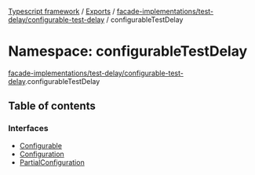 [Typescript framework](../index.md) / [Exports](../modules.md) / [facade-implementations/test-delay/configurable-test-delay](facade_implementations_test_delay_configurable_test_delay.md) / configurableTestDelay

# Namespace: configurableTestDelay

[facade-implementations/test-delay/configurable-test-delay](facade_implementations_test_delay_configurable_test_delay.md).configurableTestDelay

## Table of contents

### Interfaces

- [Configurable](../interfaces/facade_implementations_test_delay_configurable_test_delay.configurableTestDelay.Configurable.md)
- [Configuration](../interfaces/facade_implementations_test_delay_configurable_test_delay.configurableTestDelay.Configuration.md)
- [PartialConfiguration](../interfaces/facade_implementations_test_delay_configurable_test_delay.configurableTestDelay.PartialConfiguration.md)
